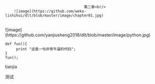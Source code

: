 										第二章<br/>
		![image](https://github.com/weka-lishihui/dlt/blob/master/image/chapter01.jpg)  
<br>					
![image](https://github.com/yanjiusheng2018/dlt/blob/master/image/python.jpg)
<br>

```
def fun(){
     print "这是一句非常牛逼的代码";
}
fun();
```
tianjia

测试
